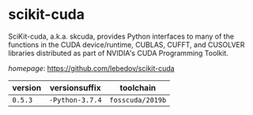 # scikit-cuda

SciKit-cuda, a.k.a. skcuda, provides Python interfaces to many of the functions in the CUDA  device/runtime, CUBLAS, CUFFT, and CUSOLVER libraries distributed as part of NVIDIA's CUDA Programming Toolkit.

*homepage*: <https://github.com/lebedov/scikit-cuda>

version | versionsuffix | toolchain
--------|---------------|----------
``0.5.3`` | ``-Python-3.7.4`` | ``fosscuda/2019b``
